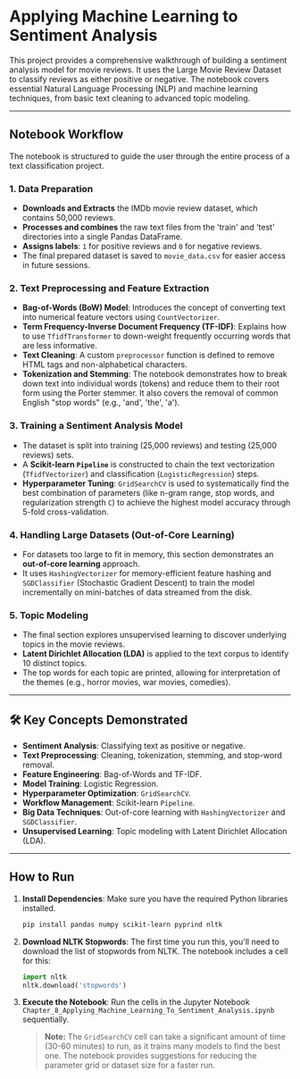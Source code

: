 # Applying Machine Learning to Sentiment Analysis

This project provides a comprehensive walkthrough of building a sentiment analysis model for movie reviews. It uses the Large Movie Review Dataset to classify reviews as either positive or negative. The notebook covers essential Natural Language Processing (NLP) and machine learning techniques, from basic text cleaning to advanced topic modeling.

-----

## Notebook Workflow

The notebook is structured to guide the user through the entire process of a text classification project.

### 1\. Data Preparation

  * **Downloads and Extracts** the IMDb movie review dataset, which contains 50,000 reviews.
  * **Processes and combines** the raw text files from the 'train' and 'test' directories into a single Pandas DataFrame.
  * **Assigns labels**: `1` for positive reviews and `0` for negative reviews.
  * The final prepared dataset is saved to `movie_data.csv` for easier access in future sessions.

### 2\. Text Preprocessing and Feature Extraction

  * **Bag-of-Words (BoW) Model**: Introduces the concept of converting text into numerical feature vectors using `CountVectorizer`.
  * **Term Frequency-Inverse Document Frequency (TF-IDF)**: Explains how to use `TfidfTransformer` to down-weight frequently occurring words that are less informative.
  * **Text Cleaning**: A custom `preprocessor` function is defined to remove HTML tags and non-alphabetical characters.
  * **Tokenization and Stemming**: The notebook demonstrates how to break down text into individual words (tokens) and reduce them to their root form using the Porter stemmer. It also covers the removal of common English "stop words" (e.g., 'and', 'the', 'a').

### 3\. Training a Sentiment Analysis Model

  * The dataset is split into training (25,000 reviews) and testing (25,000 reviews) sets.
  * A **Scikit-learn `Pipeline`** is constructed to chain the text vectorization (`TfidfVectorizer`) and classification (`LogisticRegression`) steps.
  * **Hyperparameter Tuning**: `GridSearchCV` is used to systematically find the best combination of parameters (like n-gram range, stop words, and regularization strength `C`) to achieve the highest model accuracy through 5-fold cross-validation.

### 4\. Handling Large Datasets (Out-of-Core Learning)

  * For datasets too large to fit in memory, this section demonstrates an **out-of-core learning** approach.
  * It uses `HashingVectorizer` for memory-efficient feature hashing and `SGDClassifier` (Stochastic Gradient Descent) to train the model incrementally on mini-batches of data streamed from the disk.

### 5\. Topic Modeling

  * The final section explores unsupervised learning to discover underlying topics in the movie reviews.
  * **Latent Dirichlet Allocation (LDA)** is applied to the text corpus to identify 10 distinct topics.
  * The top words for each topic are printed, allowing for interpretation of the themes (e.g., horror movies, war movies, comedies).

-----

## 🛠️ Key Concepts Demonstrated

  * **Sentiment Analysis**: Classifying text as positive or negative.
  * **Text Preprocessing**: Cleaning, tokenization, stemming, and stop-word removal.
  * **Feature Engineering**: Bag-of-Words and TF-IDF.
  * **Model Training**: Logistic Regression.
  * **Hyperparameter Optimization**: `GridSearchCV`.
  * **Workflow Management**: Scikit-learn `Pipeline`.
  * **Big Data Techniques**: Out-of-core learning with `HashingVectorizer` and `SGDClassifier`.
  * **Unsupervised Learning**: Topic modeling with Latent Dirichlet Allocation (LDA).

-----

## How to Run

1.  **Install Dependencies**: Make sure you have the required Python libraries installed.

    ```bash
    pip install pandas numpy scikit-learn pyprind nltk
    ```

2.  **Download NLTK Stopwords**: The first time you run this, you'll need to download the list of stopwords from NLTK. The notebook includes a cell for this:

    ```python
    import nltk
    nltk.download('stopwords')
    ```

3.  **Execute the Notebook**: Run the cells in the Jupyter Notebook `Chapter_8_Applying_Machine_Learning_To_Sentiment_Analysis.ipynb` sequentially.

    > **Note:** The `GridSearchCV` cell can take a significant amount of time (30-60 minutes) to run, as it trains many models to find the best one. The notebook provides suggestions for reducing the parameter grid or dataset size for a faster run.
